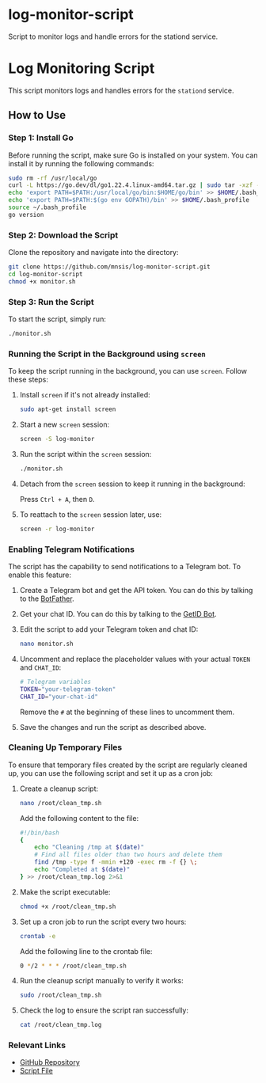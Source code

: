 # log-monitor-script
Script to monitor logs and handle errors for the stationd service.

# Log Monitoring Script

This script monitors logs and handles errors for the `stationd` service.

## How to Use

### Step 1: Install Go

Before running the script, make sure Go is installed on your system. You can install it by running the following commands:

```bash
sudo rm -rf /usr/local/go
curl -L https://go.dev/dl/go1.22.4.linux-amd64.tar.gz | sudo tar -xzf - -C /usr/local
echo 'export PATH=$PATH:/usr/local/go/bin:$HOME/go/bin' >> $HOME/.bash_profile
echo 'export PATH=$PATH:$(go env GOPATH)/bin' >> $HOME/.bash_profile
source ~/.bash_profile
go version
```

### Step 2: Download the Script

Clone the repository and navigate into the directory:

```bash
git clone https://github.com/mnsis/log-monitor-script.git
cd log-monitor-script
chmod +x monitor.sh
```

### Step 3: Run the Script

To start the script, simply run:

```bash
./monitor.sh
```

### Running the Script in the Background using `screen`

To keep the script running in the background, you can use `screen`. Follow these steps:

1. Install `screen` if it's not already installed:

   ```bash
   sudo apt-get install screen
   ```

2. Start a new `screen` session:

   ```bash
   screen -S log-monitor
   ```

3. Run the script within the `screen` session:

   ```bash
   ./monitor.sh
   ```

4. Detach from the `screen` session to keep it running in the background:

   Press `Ctrl + A`, then `D`.

5. To reattach to the `screen` session later, use:

   ```bash
   screen -r log-monitor
   ```

### Enabling Telegram Notifications

The script has the capability to send notifications to a Telegram bot. To enable this feature:

1. Create a Telegram bot and get the API token. You can do this by talking to the [BotFather](https://telegram.me/BotFather).

2. Get your chat ID. You can do this by talking to the [GetID Bot](https://telegram.me/userinfobot).

3. Edit the script to add your Telegram token and chat ID:

   ```bash
   nano monitor.sh
   ```

4. Uncomment and replace the placeholder values with your actual `TOKEN` and `CHAT_ID`:

   ```bash
   # Telegram variables
   TOKEN="your-telegram-token"
   CHAT_ID="your-chat-id"
   ```

   Remove the `#` at the beginning of these lines to uncomment them.

5. Save the changes and run the script as described above.

### Cleaning Up Temporary Files

To ensure that temporary files created by the script are regularly cleaned up, you can use the following script and set it up as a cron job:

1. Create a cleanup script:

   ```bash
   nano /root/clean_tmp.sh
   ```

   Add the following content to the file:

   ```bash
   #!/bin/bash
   {
       echo "Cleaning /tmp at $(date)"
       # Find all files older than two hours and delete them
       find /tmp -type f -mmin +120 -exec rm -f {} \;
       echo "Completed at $(date)"
   } >> /root/clean_tmp.log 2>&1
   ```

2. Make the script executable:

   ```bash
   chmod +x /root/clean_tmp.sh
   ```

3. Set up a cron job to run the script every two hours:

   ```bash
   crontab -e
   ```

   Add the following line to the crontab file:

   ```bash
   0 */2 * * * /root/clean_tmp.sh
   ```

4. Run the cleanup script manually to verify it works:

   ```bash
   sudo /root/clean_tmp.sh
   ```

5. Check the log to ensure the script ran successfully:

   ```bash
   cat /root/clean_tmp.log
   ```

### Relevant Links

- [GitHub Repository](https://github.com/mnsis/log-monitor-script)
- [Script File](https://github.com/mnsis/log-monitor-script/blob/main/monitor.sh)
